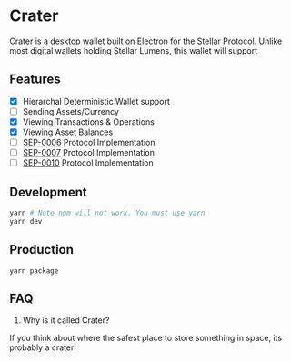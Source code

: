 # Crater

Crater is a desktop wallet built on Electron for the Stellar Protocol. Unlike most digital wallets holding Stellar Lumens, this wallet will support 

## Features

- [X] Hierarchal Deterministic Wallet support
- [ ] Sending Assets/Currency
- [X] Viewing Transactions & Operations
- [X] Viewing Asset Balances
- [ ] [SEP-0006](https://github.com/stellar/stellar-protocol/blob/master/ecosystem/sep-0006.md) Protocol Implementation
- [ ] [SEP-0007](https://github.com/stellar/stellar-protocol/blob/master/ecosystem/sep-0007.md) Protocol Implementation
- [ ] [SEP-0010](https://github.com/stellar/stellar-protocol/blob/master/ecosystem/sep-0010.md) Protocol Implementation

## Development

```sh
yarn # Note npm will not work. You must use yarn
yarn dev
```

## Production

```
yarn package
```

## FAQ

1. Why is it called Crater?

If you think about where the safest place to store something in space, its probably a crater!
